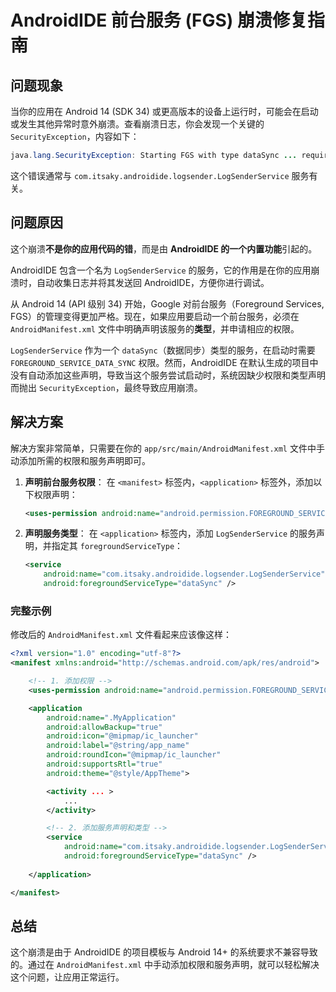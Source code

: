 # AndroidIDE 前台服务 (FGS) 崩溃修复指南

## 问题现象

当你的应用在 Android 14 (SDK 34) 或更高版本的设备上运行时，可能会在启动或发生其他异常时意外崩溃。查看崩溃日志，你会发现一个关键的 `SecurityException`，内容如下：

```java
java.lang.SecurityException: Starting FGS with type dataSync ... requires permissions: ... [android.permission.FOREGROUND_SERVICE_DATA_SYNC]
```

这个错误通常与 `com.itsaky.androidide.logsender.LogSenderService` 服务有关。

## 问题原因

这个崩溃**不是你的应用代码的错**，而是由 **AndroidIDE 的一个内置功能**引起的。

AndroidIDE 包含一个名为 `LogSenderService` 的服务，它的作用是在你的应用崩溃时，自动收集日志并将其发送回 AndroidIDE，方便你进行调试。

从 Android 14 (API 级别 34) 开始，Google 对前台服务（Foreground Services, FGS）的管理变得更加严格。现在，如果应用要启动一个前台服务，必须在 `AndroidManifest.xml` 文件中明确声明该服务的**类型**，并申请相应的权限。

`LogSenderService` 作为一个 `dataSync`（数据同步）类型的服务，在启动时需要 `FOREGROUND_SERVICE_DATA_SYNC` 权限。然而，AndroidIDE 在默认生成的项目中没有自动添加这些声明，导致当这个服务尝试启动时，系统因缺少权限和类型声明而抛出 `SecurityException`，最终导致应用崩溃。

## 解决方案

解决方案非常简单，只需要在你的 `app/src/main/AndroidManifest.xml` 文件中手动添加所需的权限和服务声明即可。

1.  **声明前台服务权限**：
    在 `<manifest>` 标签内，`<application>` 标签外，添加以下权限声明：

    ```xml
    <uses-permission android:name="android.permission.FOREGROUND_SERVICE_DATA_SYNC" />
    ```

2.  **声明服务类型**：
    在 `<application>` 标签内，添加 `LogSenderService` 的服务声明，并指定其 `foregroundServiceType`：

    ```xml
    <service
        android:name="com.itsaky.androidide.logsender.LogSenderService"
        android:foregroundServiceType="dataSync" />
    ```

### 完整示例

修改后的 `AndroidManifest.xml` 文件看起来应该像这样：

```xml
<?xml version="1.0" encoding="utf-8"?>
<manifest xmlns:android="http://schemas.android.com/apk/res/android">

    <!-- 1. 添加权限 -->
    <uses-permission android:name="android.permission.FOREGROUND_SERVICE_DATA_SYNC" />

    <application
        android:name=".MyApplication"
        android:allowBackup="true"
        android:icon="@mipmap/ic_launcher"
        android:label="@string/app_name"
        android:roundIcon="@mipmap/ic_launcher"
        android:supportsRtl="true"
        android:theme="@style/AppTheme">

        <activity ... >
            ...
        </activity>

        <!-- 2. 添加服务声明和类型 -->
        <service
            android:name="com.itsaky.androidide.logsender.LogSenderService"
            android:foregroundServiceType="dataSync" />
            
    </application>

</manifest>
```

## 总结

这个崩溃是由于 AndroidIDE 的项目模板与 Android 14+ 的系统要求不兼容导致的。通过在 `AndroidManifest.xml` 中手动添加权限和服务声明，就可以轻松解决这个问题，让应用正常运行。
